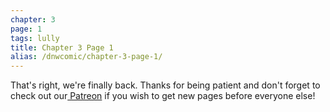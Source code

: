 ```yaml
---
chapter: 3
page: 1
tags: lully
title: Chapter 3 Page 1
alias: /dnwcomic/chapter-3-page-1/
---
```


That's right, we're finally back. Thanks for being patient and don't forget to check out our[ Patreon](https://www.patreon.com/drugsandwires) if you wish to get new pages before everyone else!
